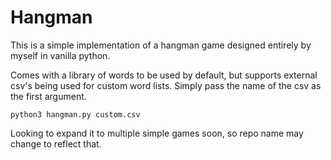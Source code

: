 # Hangman
This is a simple implementation of a hangman game designed entirely by myself in vanilla python.

Comes with a library of words to be used by default, but supports external csv's being used for custom word lists.
Simply pass the name of the csv as the first argument.
```
python3 hangman.py custom.csv
```

Looking to expand it to multiple simple games soon, so repo name may change to reflect that.
